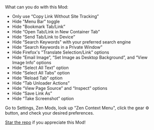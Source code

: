 
What can you do with this Mod:
- Only use “Copy Link Without Site Tracking”
- Hide "Menu Bar" toggle
- Hide "Bookmark Tab/Link”
- Hide “Open Tab/Link in New Container Tab”
- Hide “Send Tab/Link to Device”
- Hide “Search Keywords" with your preferred search engine
- Hide “Search Keywords in a Private Window”
- Hide Firefox's "Translate Selection/Link" options
- Hide “Email Image”, “Set Image as Desktop Background”, and “View Image Info” options
- Hide “Select All Text” option
- Hide “Select All Tabs” option
- Hide “Reload Tab” option
- Hide “Tab Unloader Actions”
- Hide “View Page Source” and “Inspect” options
- Hide “Save Link As”
- Hide “Take Screenshot” option

Go to Settings, Zen Mods, look up "Zen Context Menu", click the gear ⚙️ button, and check your desired preferences.

[Star the repo](https://github.com/KiKaraage/ZenMods/) if you appreciate this Mod!
